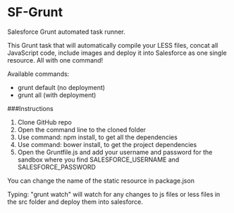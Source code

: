 SF-Grunt
========

Salesforce Grunt automated task runner.

This Grunt task that will automatically compile your LESS files, concat all JavaScript code, include images and deploy it into Salesforce as one single resource. All with one command!

Available commands:
- grunt default (no deployment)
- grunt all (with deployment)

###Instructions
1. Clone GitHub repo
2. Open the command line to the cloned folder
3. Use command: npm install, to get all the dependencies
4. Use command: bower install, to get the project dependencies
5. Open the Gruntfile.js and add your username and password for the sandbox where you find SALESFORCE_USERNAME and SALESFORCE_PASSWORD

You can change the name of the static resource in package.json

Typing: "grunt watch" will watch for any changes to js files or less files in the src folder and deploy them into salesforce.
